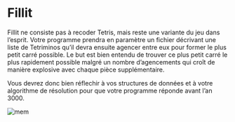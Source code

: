 # Fillit

Fillit ne consiste pas à recoder Tetris, mais reste une variante du jeu dans l’esprit.
Votre programme prendra en paramètre un fichier décrivant une liste de Tetriminos
qu’il devra ensuite agencer entre eux pour former le plus petit carré possible. Le but est
bien entendu de trouver ce plus petit carré le plus rapidement possible malgré un nombre
d’agencements qui croît de manière explosive avec chaque pièce supplémentaire.

Vous devrez donc bien réflechir à vos structures de données et à votre algorithme de
résolution pour que votre programme réponde avant l’an 3000.

![mem](https://image.prntscr.com/image/umD6RZ_ZTkqWaXH3o7yp8Q.png)
